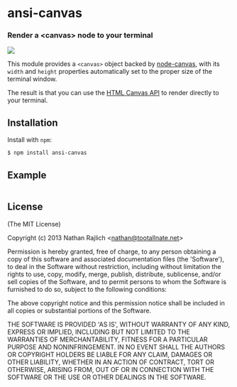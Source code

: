 ansi-canvas
===========
### Render a &lt;canvas&gt; node to your terminal

![](http://i.cloudup.com/HAFymb_oa1.png)

This module provides a `<canvas>` object backed by [node-canvas][], with its
`width` and `height` properties automatically set to the proper size of the
terminal window.

The result is that you can use the [HTML Canvas API][canvas api] to render
directly to your terminal.

Installation
------------

Install with `npm`:

``` bash
$ npm install ansi-canvas
```


Example
-------

``` js
```


License
-------

(The MIT License)

Copyright (c) 2013 Nathan Rajlich &lt;nathan@tootallnate.net&gt;

Permission is hereby granted, free of charge, to any person obtaining
a copy of this software and associated documentation files (the
'Software'), to deal in the Software without restriction, including
without limitation the rights to use, copy, modify, merge, publish,
distribute, sublicense, and/or sell copies of the Software, and to
permit persons to whom the Software is furnished to do so, subject to
the following conditions:

The above copyright notice and this permission notice shall be
included in all copies or substantial portions of the Software.

THE SOFTWARE IS PROVIDED 'AS IS', WITHOUT WARRANTY OF ANY KIND,
EXPRESS OR IMPLIED, INCLUDING BUT NOT LIMITED TO THE WARRANTIES OF
MERCHANTABILITY, FITNESS FOR A PARTICULAR PURPOSE AND NONINFRINGEMENT.
IN NO EVENT SHALL THE AUTHORS OR COPYRIGHT HOLDERS BE LIABLE FOR ANY
CLAIM, DAMAGES OR OTHER LIABILITY, WHETHER IN AN ACTION OF CONTRACT,
TORT OR OTHERWISE, ARISING FROM, OUT OF OR IN CONNECTION WITH THE
SOFTWARE OR THE USE OR OTHER DEALINGS IN THE SOFTWARE.


[canvas api]: http://www.whatwg.org/specs/web-apps/current-work/multipage/the-canvas-element.html
[node-canvas]: https://github.com/learnboost/node-canvas
